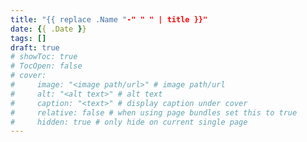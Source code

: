 ```yaml
---
title: "{{ replace .Name "-" " " | title }}"
date: {{ .Date }}
tags: []
draft: true
# showToc: true
# TocOpen: false
# cover:
#     image: "<image path/url>" # image path/url
#     alt: "<alt text>" # alt text
#     caption: "<text>" # display caption under cover
#     relative: false # when using page bundles set this to true
#     hidden: true # only hide on current single page
---
```

